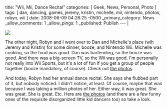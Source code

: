 title: "Wii, Mii, Dance Recital"
categories: [ Geek, News, Personal, Photo ]
tags: [ dan, dancing, games, jeremy, kristin, michelle, mii, nintendo, photos, robyn, wii ]
date: 2008-06-09 04:26:25 -0500
_primary_category: News
_allow_comments: 1
_allow_pings: 1
_published: Publish
--- |

<div class="photo"><a href="http://benalman.com/photo/sets/2563460168/"><img src="http://farm4.static.flickr.com/3024/2563460168_d41c4ae3cf_t.jpg" /></a></div>

The other night, Robyn and I went over to Dan and Michelle's place (wih Jeremy and Kristin) for some dinner, booze, and Nintendo Wii. Michelle was cooking, so the food was good. Dan was bartending, so the booze was good. And there was a big-screen TV, so the Wii was good. I'm personally not really into Wii Sports, but it's a lot of fun if you get a group of people together (booze mandatory, of course). Check out <a href="http://benalman.com/photo/taken-on/2008/06/07/">the photos</a>.

And today, Robyn had her annual dance recital. She says she flubbed part of it, but nobody noticed. I didn't notice, at least. Of course, maybe that was because I was taking a million photos of her. Either way, it was great. She was great. She is great. Etc. Here are <a href="http://benalman.com/photo/taken-on/2008/06/08/">the photos</a> (and there are a few funny ones of the requisite disorganized little kid dancers too) so take a look.

